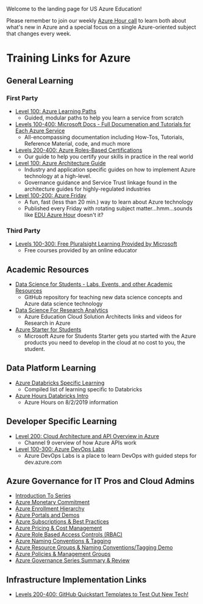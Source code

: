 <!--- [//]: ( ## Welcome to GitHub Pages)

// You can use the [editor on GitHub](https://github.com/Microsoft-USEduAzure/Microsoft-USEduAzure.github.io/edit/master/index.md) to maintain and preview the content for your website in Markdown files.

// Whenever you commit to this repository, GitHub Pages will run [Jekyll](https://jekyllrb.com/) to rebuild the pages in your site, from the content in your Markdown files.)  --->
Welcome to the landing page for US Azure Education! 

Please remember to join our weekly [Azure Hour call](http://aka.ms/EDU/azurehour) to learn both about what's new in Azure and a special focus on a single Azure-oriented subject that changes every week.



# Training Links for Azure
## General Learning
### First Party
- [Level 100: Azure Learning Paths](https://docs.microsoft.com/en-us/learn/browse/?products=azure%2Cvs-code)
  - Guided, modular paths to help you learn a service from scratch
- [Levels 100-400: Microsoft Docs - Full Documenation and Tutorials for Each Azure Service](https://docs.microsoft.com/en-us/azure/#pivot=products&panel=all)
  - All-encompassing documentation including How-Tos, Tutorials, Reference Material, code, and much more
- [Levels 200-400: Azure Roles-Based Certifications](https://www.microsoft.com/en-us/learning/certification-overview.aspx)
  - Our guide to help you certify your skills in practice in the real world
- [Level 100: Azure Architecture Guide](https://docs.microsoft.com/en-us/azure/architecture/guide/)
  - Industry and application specific guides on how to implement Azure technology at a high-level.
  - Governance guidance and Service Trust linkage found in the architecture guides for highly-regulated industries
- [Level 100-200: Azure Friday](https://azure.microsoft.com/en-us/resources/videos/azure-friday/)
  - A fun, fast (less than 20 min.) way to learn about Azure technology
  - Published every Friday with rotating subject matter...hmm...sounds like [EDU Azure Hour](https://aka.ms/edu/azurehour) doesn't it?
### Third Party
- [Levels 100-300: Free Pluralsight Learning Provided by Microsoft](https://www.pluralsight.com/partners/microsoft/azure?aid=7010a000001xDURAA2)
  - Free courses provided by an online educator

  
## Academic Resources
- [Data Science for Students - Labs, Events, and other Academic Resources](https://github.com/Microsoft/computerscience#learn-by-doing-with-our-hands-on-labs)
  - GitHub repository for teaching new data science concepts and Azure data science technology
- [Data Science For Research Analytics](http://aka.ms/Learn/Research)
  - Azure Education Cloud Solution Architects links and videos for Research in Azure
- [Azure Starter for Students](https://azure.microsoft.com/en-us/offers/ms-azr-0144p/)
  - Microsoft Azure for Students Starter gets you started with the Azure products you need to develop in the cloud at no cost to you, the student.

## Data Platform Learning
- [Azure Databricks Specific Learning](DatabricksLearning.md)
  - Compiled list of learning specific to Databricks
- [Azure Hours Databricks Intro](https://github.com/Microsoft-USEduAzure/databricks-intro)
  - Azure Hours on 8/2/2019 information

## Developer Specific Learning
- [Level 200: Cloud Architecture and API Overview in Azure](https://channel9.msdn.com/shows/Azure-Friday/Learning-Azure-Part-2-Architecture-and-interactive-APIs-for-NET-and-REST-APIs?ocid=AID754288&wt.mc_id=CFID0314)
  - Channel 9 overview of how Azure APIs work
- [Level 100-300: Azure DevOps Labs](https://azuredevopslabs.com)
  - Azure DevOps Labs is a place to learn DevOps with guided steps for dev.azure.com   


## Azure Governance for IT Pros and Cloud Admins
- [Introduction To Series](https://www.linkedin.com/feed/update/urn:li:activity:6455194948508667904/)
- [Azure Monetary Commitment](https://www.linkedin.com/feed/update/urn:li:activity:6455207625352114176/)
- [Azure Enrollment Hierarchy](https://www.linkedin.com/feed/update/urn:li:activity:6455234097039179776)
- [Azure Portals and Demos](https://www.linkedin.com/feed/update/urn:li:activity:6455242331120631808)
- [Azure Subscriptions & Best Practices](https://www.linkedin.com/feed/update/urn:li:activity:6455255976051376128)
- [Azure Pricing & Cost Management](https://www.linkedin.com/feed/update/urn:li:activity:6458068062708072449)
- [Azure Role Based Access Controls (RBAC)](https://www.linkedin.com/feed/update/urn:li:activity:6458073151032164352/)
- [Azure Naming Conventions & Tagging](https://www.linkedin.com/feed/update/urn:li:activity:6463443511319629824/)
- [Azure Resource Groups & Naming Conventions/Tagging Demo](https://www.linkedin.com/feed/update/urn:li:activity:6463443809954070528)
- [Azure Policies & Management Groups](https://www.linkedin.com/feed/update/urn:li:activity:6463862618376540160/)
- [Azure Governance Series Summary & Review](https://www.linkedin.com/feed/update/urn:li:activity:6488065944924094464/)

## Infrastructure Implementation Links
- [Levels 200-400: GitHub Quickstart Templates to Test Out New Tech!](https://github.com/Azure/azure-quickstart-templates)
